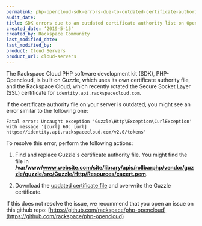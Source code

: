 ```yaml
---
permalink: php-opencloud-sdk-errors-due-to-outdated-certificate-authority-list
audit_date:
title: SDK errors due to an outdated certificate authority list on Open Cloud
created_date: ‘2019-5-15'
created_by: Rackspace Community
last_modified_date: 
last_modified_by: 
product: Cloud Servers
product_url: cloud-servers
---
```


The Rackspace Cloud PHP software development kit (SDK), PHP-Opencloud, is built on Guzzle, which uses its own 
certificate authority file, and the Rackspace Cloud, which recently rotated the Secure Socket Layer (SSL) certificate 
for `identity.api.rackspacecloud.com`.

If the certificate authority file on your server is outdated, you might see an error similar to the following one:

    Fatal error: Uncaught exception 'Guzzle\Http\Exception\CurlException' with message '[curl] 60: [url] 
    https://identity.api.rackspacecloud.com/v2.0/tokens' 

To resolve this error, perform the following actions:

1. Find and replace Guzzle's certificate authority file. You might find the file 
in **/var/www/www.website.com/site/library/apis/rollbarphp/vendor/guzzle/guzzle/src/Guzzle/Http/Resources/cacert.pem**. 

2. Download the [updated certificate file](https://curl.haxx.se/ca/cacert.pem) and overwrite the Guzzle certificate. 

If this does not resolve the issue, we recommend that you open an issue on this github repo: [https://github.com/rackspace/php-opencloud](https://github.com/rackspace/php-opencloud)
